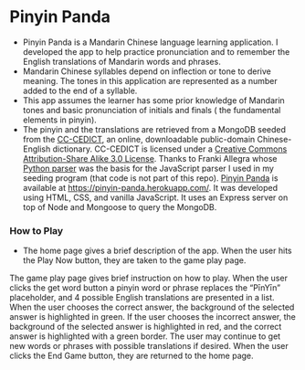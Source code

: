 # Pinyin Panda

- Pinyin Panda is a Mandarin Chinese language learning application. I developed the app to help practice pronunciation and to remember the English translations of Mandarin words and phrases.
- Mandarin Chinese syllables depend on inflection or tone to derive meaning. The tones in this application are represented as a number added to the end of a syllable.
- This app assumes the learner has some prior knowledge of Mandarin tones and basic pronunciation of initials and finals ( the fundamental elements in pinyin).
- The pinyin and the translations are retrieved from a MongoDB seeded from the [CC-CEDICT](https://cc-cedict.org/wiki/), an online, downloadable public-domain Chinese-English dictionary. CC-CEDICT is licensed under a [Creative Commons Attribution-Share Alike 3.0 License](https://creativecommons.org/licenses/by-sa/3.0/). Thanks to Franki Allegra whose [Python parser](https://github.com/rubber-duck-dragon/rubber-duck-dragon.github.io/blob/master/cc-cedict_parser/parser.py) was the basis for the JavaScript parser I used in my seeding program (that code is not part of this repo).
  [Pinyin Panda](https://pinyin-panda.herokuapp.com/) is available at https://pinyin-panda.herokuapp.com/. It was developed using HTML, CSS, and vanilla JavaScript. It uses an Express server on top of Node and Mongoose to query the MongoDB.

### How to Play

- The home page gives a brief description of the app. When the user hits the Play Now button, they are taken to the game play page.

The game play page gives brief instruction on how to play. When the user clicks the get word button a pinyin word or phrase replaces the “PīnYīn” placeholder, and 4 possible English translations are presented in a list.
When the user chooses the correct answer, the background of the selected answer is highlighted in green. If the user chooses the incorrect answer, the background of the selected answer is highlighted in red, and the correct answer is highlighted with a green border.
The user may continue to get new words or phrases with possible translations if desired.
When the user clicks the End Game button, they are returned to the home page.
